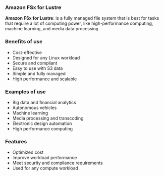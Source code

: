 ### Amazon FSx for Lustre

**Amazon FSx for Lustre**: is a fully managed file system that is best for tasks that require a lot of computing power, like high-performance computing, machine learning, and media data processing.

### Benefits of use

- Cost-effective
- Designed for any Linux workload
- Secure and compliant
- Easy to use with S3 data
- Simple and fully managed
- High performance and scalable

### Examples of use

- Big data and financial analytics
- Autonomous vehicles
- Machine learning
- Media processing and transcoding
- Electronic design automation
- High performance computing

### Features

- Optimized cost
- Improve workload performance
- Meet security and compliance requirements 
- Used for any compute workload
